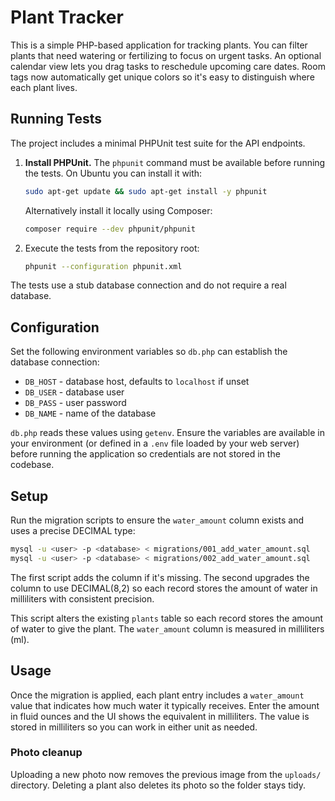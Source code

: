 # Plant Tracker

This is a simple PHP-based application for tracking plants.
You can filter plants that need watering or fertilizing to focus on urgent tasks.
An optional calendar view lets you drag tasks to reschedule upcoming care dates.
Room tags now automatically get unique colors so it's easy to distinguish where each plant lives.

## Running Tests

The project includes a minimal PHPUnit test suite for the API endpoints.

1. **Install PHPUnit.** The `phpunit` command must be available before running the tests.
   On Ubuntu you can install it with:
   ```bash
   sudo apt-get update && sudo apt-get install -y phpunit
   ```
   Alternatively install it locally using Composer:
   ```bash
   composer require --dev phpunit/phpunit
   ```
2. Execute the tests from the repository root:
   ```bash
   phpunit --configuration phpunit.xml
   ```

The tests use a stub database connection and do not require a real database.

## Configuration

Set the following environment variables so `db.php` can establish the database connection:

- `DB_HOST` - database host, defaults to `localhost` if unset
- `DB_USER` - database user
- `DB_PASS` - user password
- `DB_NAME` - name of the database

`db.php` reads these values using `getenv`. Ensure the variables are available in
your environment (or defined in a `.env` file loaded by your web server) before
running the application so credentials are not stored in the codebase.

## Setup

Run the migration scripts to ensure the `water_amount` column exists and uses a
precise DECIMAL type:

```bash
mysql -u <user> -p <database> < migrations/001_add_water_amount.sql
mysql -u <user> -p <database> < migrations/002_add_water_amount.sql
```

The first script adds the column if it's missing. The second upgrades the
column to use DECIMAL(8,2) so each record stores the amount of water in
milliliters with consistent precision.

This script alters the existing `plants` table so each record stores the amount
of water to give the plant. The `water_amount` column is measured in
milliliters (ml).

## Usage

Once the migration is applied, each plant entry includes a `water_amount` value
that indicates how much water it typically receives. Enter the amount in fluid
ounces and the UI shows the equivalent in milliliters. The value is stored in
milliliters so you can work in either unit as needed.

### Photo cleanup

Uploading a new photo now removes the previous image from the `uploads/`
directory. Deleting a plant also deletes its photo so the folder stays tidy.


